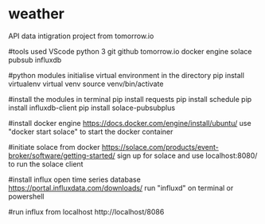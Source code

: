 
# weather 
API data intigration project from tomorrow.io

#tools used
VScode
python 3
git
github
tomorrow.io
docker engine
solace pubsub 
influxdb

#python modules
initialise virtual environment in the directory
pip install virtualenv
virtual venv
source venv/bin/activate

#install the modules in terminal
pip install requests
pip install schedule
pip install influxdb-client
pip install solace-pubsubplus

#install docker engine
https://docs.docker.com/engine/install/ubuntu/
use "docker start solace" to start the docker container

#initiate solace from docker
https://solace.com/products/event-broker/software/getting-started/
sign up for solace and use localhost:8080/ to run the solace client

#install influx open time series database
https://portal.influxdata.com/downloads/
run "influxd" on terminal or powershell

#run influx from localhost
http://localhost/8086






